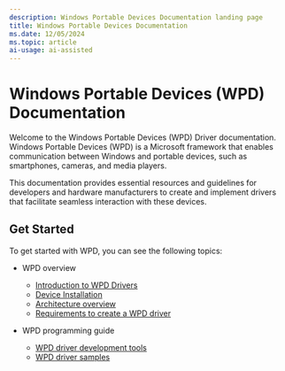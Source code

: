 ```yaml
---
description: Windows Portable Devices Documentation landing page
title: Windows Portable Devices Documentation
ms.date: 12/05/2024
ms.topic: article
ai-usage: ai-assisted
---
```


# Windows Portable Devices (WPD) Documentation

Welcome to the Windows Portable Devices (WPD) Driver documentation. Windows Portable Devices (WPD) is a Microsoft framework that enables communication between Windows and portable devices, such as smartphones, cameras, and media players. 

This documentation provides essential resources and guidelines for developers and hardware manufacturers to create and implement drivers that facilitate seamless interaction with these devices.

## Get Started

To get started with WPD, you can see the following topics: 

- WPD overview

    - [Introduction to WPD Drivers](wpd-drivers-overview.md)
    - [Device Installation](device-installation.md)
    - [Architecture overview](architecture-overview.md)
    - [Requirements to create a WPD driver](requirements.md)

    
- WPD programming guide

    - [WPD driver development tools](familiarizing-yourself-with-the-sample-driver.md)
    - [WPD driver samples](the-wpd-driver-samples.md)